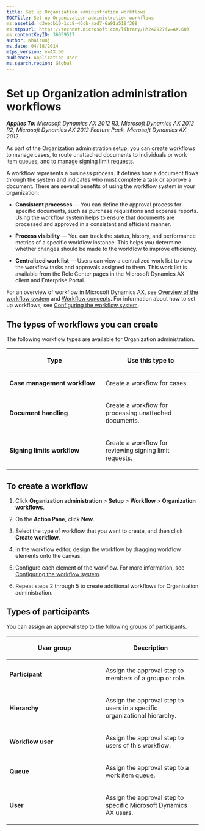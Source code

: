 ```yaml
---
title: Set up Organization administration workflows
TOCTitle: Set up Organization administration workflows
ms:assetid: d3eecb10-1cc8-46cb-aad7-6a91a519f399
ms:mtpsurl: https://technet.microsoft.com/library/Hh242927(v=AX.60)
ms:contentKeyID: 36059517
author: Khairunj
ms.date: 04/18/2014
mtps_version: v=AX.60
audience: Application User
ms.search.region: Global
---
```


# Set up Organization administration workflows 


_**Applies To:** Microsoft Dynamics AX 2012 R3, Microsoft Dynamics AX 2012 R2, Microsoft Dynamics AX 2012 Feature Pack, Microsoft Dynamics AX 2012_

As part of the Organization administration setup, you can create workflows to manage cases, to route unattached documents to individuals or work item queues, and to manage signing limit requests.

A workflow represents a business process. It defines how a document flows through the system and indicates who must complete a task or approve a document. There are several benefits of using the workflow system in your organization:

  - **Consistent processes** — You can define the approval process for specific documents, such as purchase requisitions and expense reports. Using the workflow system helps to ensure that documents are processed and approved in a consistent and efficient manner.

  - **Process visibility** — You can track the status, history, and performance metrics of a specific workflow instance. This helps you determine whether changes should be made to the workflow to improve efficiency.

  - **Centralized work list** — Users can view a centralized work list to view the workflow tasks and approvals assigned to them. This work list is available from the Role Center pages in the Microsoft Dynamics AX client and Enterprise Portal.

For an overview of workflow in Microsoft Dynamics AX, see [Overview of the workflow system](overview-of-the-workflow-system.md) and [Workflow concepts](workflow-concepts.md). For information about how to set up workflows, see [Configuring the workflow system](configuring-the-workflow-system.md).

## The types of workflows you can create

The following workflow types are available for Organization administration.

<table>
<colgroup>
<col style="width: 50%" />
<col style="width: 50%" />
</colgroup>
<thead>
<tr class="header">
<th><p>Type</p></th>
<th><p>Use this type to</p></th>
</tr>
</thead>
<tbody>
<tr class="odd">
<td><p><strong>Case management workflow</strong></p></td>
<td><p>Create a workflow for cases.</p></td>
</tr>
<tr class="even">
<td><p><strong>Document handling</strong></p></td>
<td><p>Create a workflow for processing unattached documents.</p></td>
</tr>
<tr class="odd">
<td><p><strong>Signing limits workflow</strong></p></td>
<td><p>Create a workflow for reviewing signing limit requests.</p></td>
</tr>
</tbody>
</table>


## To create a workflow

1.  Click **Organization administration** \> **Setup** \> **Workflow** \> **Organization workflows**.

2.  On the **Action Pane**, click **New**.

3.  Select the type of workflow that you want to create, and then click **Create workflow**.

4.  In the workflow editor, design the workflow by dragging workflow elements onto the canvas.

5.  Configure each element of the workflow. For more information, see [Configuring the workflow system](configuring-the-workflow-system.md).

6.  Repeat steps 2 through 5 to create additional workflows for Organization administration.

## Types of participants

You can assign an approval step to the following groups of participants.

<table>
<colgroup>
<col style="width: 50%" />
<col style="width: 50%" />
</colgroup>
<thead>
<tr class="header">
<th><p>User group</p></th>
<th><p>Description</p></th>
</tr>
</thead>
<tbody>
<tr class="odd">
<td><p><strong>Participant</strong></p></td>
<td><p>Assign the approval step to members of a group or role.</p></td>
</tr>
<tr class="even">
<td><p><strong>Hierarchy</strong></p></td>
<td><p>Assign the approval step to users in a specific organizational hierarchy.</p></td>
</tr>
<tr class="odd">
<td><p><strong>Workflow user</strong></p></td>
<td><p>Assign the approval step to users of this workflow.</p></td>
</tr>
<tr class="even">
<td><p><strong>Queue</strong></p></td>
<td><p>Assign the approval step to a work item queue.</p></td>
</tr>
<tr class="odd">
<td><p><strong>User</strong></p></td>
<td><p>Assign the approval step to specific Microsoft Dynamics AX users.</p></td>
</tr>
</tbody>
</table>

  


